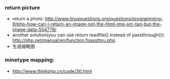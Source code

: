 ### return picture
* return a photo: http://www.linuxquestions.org/questions/programming-9/php-how-can-i-return-an-image-not-the-html-img-src-tag-but-the-image-data-554778/
* another solution(you can use return readfile() instead of passthrough()): http://php.net/manual/en/function.fpassthru.php 
* 生成缩略图

### minetype mapping:
* http://www.thinkphp.cn/code/30.html
